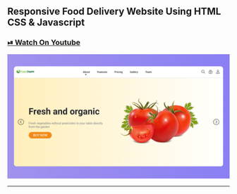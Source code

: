 
## Responsive Food Delivery Website Using HTML CSS & Javascript

### [⏯ Watch On Youtube](https://youtu.be/aBXRQTDBPY0)

![thumbnail](thumbnail.png)

----------